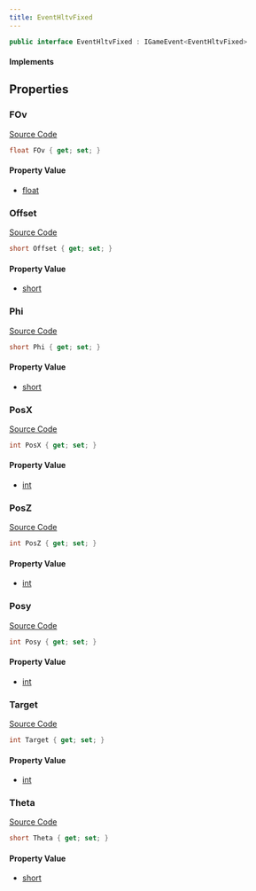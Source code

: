 ```yaml
---
title: EventHltvFixed
---
```


```csharp
public interface EventHltvFixed : IGameEvent<EventHltvFixed>
```

#### Implements

## Properties

### FOv

[Source Code](https://github.com/swiftly-solution/swiftlys2/blob/beta/managed/src/SwiftlyS2.Generated/GameEvents/Interfaces/EventHltvFixed.cs#L56)

```csharp
float FOv { get; set; }
```

#### Property Value

- [float](https://learn.microsoft.com/dotnet/api/system.single)

### Offset

[Source Code](https://github.com/swiftly-solution/swiftlys2/blob/beta/managed/src/SwiftlyS2.Generated/GameEvents/Interfaces/EventHltvFixed.cs#L51)

```csharp
short Offset { get; set; }
```

#### Property Value

- [short](https://learn.microsoft.com/dotnet/api/system.int16)

### Phi

[Source Code](https://github.com/swiftly-solution/swiftlys2/blob/beta/managed/src/SwiftlyS2.Generated/GameEvents/Interfaces/EventHltvFixed.cs#L46)

```csharp
short Phi { get; set; }
```

#### Property Value

- [short](https://learn.microsoft.com/dotnet/api/system.int16)

### PosX

[Source Code](https://github.com/swiftly-solution/swiftlys2/blob/beta/managed/src/SwiftlyS2.Generated/GameEvents/Interfaces/EventHltvFixed.cs#L24)

```csharp
int PosX { get; set; }
```

#### Property Value

- [int](https://learn.microsoft.com/dotnet/api/system.int32)

### PosZ

[Source Code](https://github.com/swiftly-solution/swiftlys2/blob/beta/managed/src/SwiftlyS2.Generated/GameEvents/Interfaces/EventHltvFixed.cs#L34)

```csharp
int PosZ { get; set; }
```

#### Property Value

- [int](https://learn.microsoft.com/dotnet/api/system.int32)

### Posy

[Source Code](https://github.com/swiftly-solution/swiftlys2/blob/beta/managed/src/SwiftlyS2.Generated/GameEvents/Interfaces/EventHltvFixed.cs#L29)

```csharp
int Posy { get; set; }
```

#### Property Value

- [int](https://learn.microsoft.com/dotnet/api/system.int32)

### Target

[Source Code](https://github.com/swiftly-solution/swiftlys2/blob/beta/managed/src/SwiftlyS2.Generated/GameEvents/Interfaces/EventHltvFixed.cs#L63)

```csharp
int Target { get; set; }
```

#### Property Value

- [int](https://learn.microsoft.com/dotnet/api/system.int32)

### Theta

[Source Code](https://github.com/swiftly-solution/swiftlys2/blob/beta/managed/src/SwiftlyS2.Generated/GameEvents/Interfaces/EventHltvFixed.cs#L41)

```csharp
short Theta { get; set; }
```

#### Property Value

- [short](https://learn.microsoft.com/dotnet/api/system.int16)

